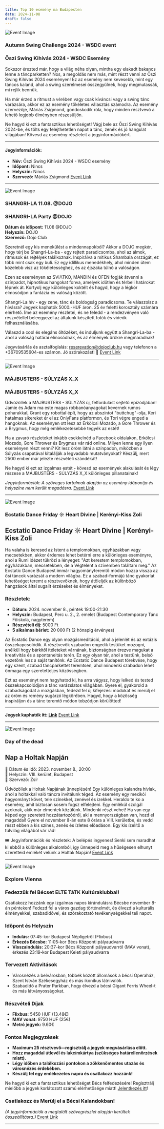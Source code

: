 ```yaml
---
title: Top 10 esemény ma Budapesten
date: 2024-11-08
draft: false
---
```


![Event Image](https://scontent-fra5-2.xx.fbcdn.net/v/t39.30808-6/449764108_10231864729871615_4525470444721571908_n.jpg?stp=dst-jpg_s960x960&_nc_cat=107&ccb=1-7&_nc_sid=75d36f&_nc_ohc=gtmo4HVIC4QQ7kNvgEGSqZq&_nc_zt=23&_nc_ht=scontent-fra5-2.xx&_nc_gid=AbP8kr6xwgHWGuxGVZXqQlI&oh=00_AYDMVBfgYqbpiVcT-hwlljkCkx9WUeSV09XnWYrIboYARg&oe=67335DD7)

 ### Autumn Swing Challenge 2024 - WSDC event

### Őszi Swing Kihívás 2024 - WSDC Esemény

Sokszor érezted már, hogy a világ néha olyan, mintha egy elakadt bakancs lenne a táncparketten? Nos, a megoldás nem más, mint részt venni az Őszi Swing Kihívás 2024 eseményen! Ez az esemény nem kevesebb, mint egy táncos kaland, ahol a swing szerelmesei összegyűlnek, hogy megmutassák, mi rejlik bennük.

Ha már érzed a ritmust a vérében vagy csak kíváncsi vagy a swing tánc varázsára, akkor ez az esemény tökéletes választás számodra. Az esemény szervezője, Máriás Zsigmond, gondoskodik róla, hogy minden résztvevő a lehető legjobb élményben részesüljön.

Ne hagyd ki ezt a fantasztikus lehetőséget! Vágj bele az Őszi Swing Kihívás 2024-be, és tölts egy felejthetetlen napot a tánc, zenék és jó hangulat világában! Kövesd az esemény részleteit a jegyinformációkért.

---

#### Jegyinformációk:
- **Név:** Őszi Swing Kihívás 2024 - WSDC esemény
- **Időpont:** Nincs
- **Helyszín:** Nincs
- **Szervező:** Máriás Zsigmond
[Event Link](https://facebook.com/events/1594499371334191)

---
![Event Image](None)

 ### SHANGRI-LA 11.08. @DOJO

### SHANGRI-LA Party @DOJO

**Dátum és időpont:** 11.08 @DOJO   
**Helyszín:** DOJO  
**Szervező:** Dojo Club  

Szeretnél egy kis menekülést a mindennapokból? Akkor a DOJO megkér, hogy térj be Shangri-La-ba - egy rejtett paradicsomba, ahol az álmok, ritmusok és rejtélyek találkoznak. Inspirálva a mítikus Shambala országát, ez több mint csak egy buli. Ez egy idillikus menedékhely, ahol minden ütem közelebb visz az tökéletességhez, és az éjszaka túlnő a valóságon.

Ezen az eseményen az SVI/\\TKO, MANDIN és OFEN fogják átvenni a színpadot, hipnotikus hangokat fonva, amelyek időtlen és térbeli határokat lépnek át. Kortyolj egy különleges koktélt és hagyd, hogy a légkör elmosódjon a fantázia és valóság között.

Shangri-La hív - egy zene, tánc és boldogság paradicsoma. Te válaszolsz a hívásra? Jegyek kaphatók 5000.-HUF áron. 25 év feletti korosztály számára elérhető. Íme az esemény részletei, és ne feledd - a rendezvényen való részvétellel beleegyezel az általunk készített fotók és videók felhasználásába.

Válaszd a cool és elegáns öltözéket, és induljunk együtt a Shangri-La-ba - ahol a valóság határai elmosódnak, és az élmények örökre megmaradnak!

Jegyvásárlás és asztalfoglalás: [reserevation@dojoclub.hu](mailto:reserevation@dojoclub.hu) vagy telefonon a +36709535604-es számon. Jó szórakozást! 🎉
[Event Link](https://facebook.com/events/792266919606127)

---
![Event Image](https://scontent-fra5-1.xx.fbcdn.net/v/t39.30808-6/465655536_590491973538912_4056567617036115426_n.jpg?stp=dst-jpg_s960x960&_nc_cat=102&ccb=1-7&_nc_sid=75d36f&_nc_ohc=Q8yuwoq6ApEQ7kNvgHqa6ZT&_nc_zt=23&_nc_ht=scontent-fra5-1.xx&_nc_gid=AL3ETzsLMFu6J62ej7ulIHB&oh=00_AYDxjMNARziUGHPpAHTBdCQ6qfzp5NCnZ9j-xR7jK_iNog&oe=67335A5A)

 ### MÁJBUSTERS - SÚLYZÁS X_X

### MÁJBUSTERS - SÚLYZÁS X_X

Üdvözöllek a MÁJBUSTERS - SÚLYZÁS új, felfordulást sejtető epizódjában! Jamie és Adam ma este magas robbanóanyagokat kevernek rumos poharakkal, Grant egy robottal épít, hogy az abszintot "buttchug"-olja, Keri hatalmas sikereket ér el az OnlyFans platformon, és Tori végre enged a hangoknak. Az eseményen ott lesz az Erkölcsi Mozsdo, a Gore Thrower és a Brygmus, hogy még emlékezetesebbé tegyék az estét!

Ha a zavaró részleteket inkább csekkelnéd a Facebook oldalakon, Erkölcsi Mozsdo, Gore Thrower és Brygmus vár rád online. Milyen lenne egy ilyen eseményen részt venni? Kit lesz öröm látni a színpadon, miközben a Súlyzás csapatával kitalálják a legvadabb mutatványokat? Készülj, mert 2500 ember már jelezte részvételi szándékát!

Ne hagyd ki ezt az izgalmas estét - kövesd az események alakulását és légy részese a MÁJBUSTERS - SÚLYZÁS X_X különleges pillanatainak!

*Jegyinformációk: A szöveges tartalmak alapján az esemény időpontja és helyszíne nem került megadásra.*
[Event Link](https://facebook.com/events/1179206979775711)

---
![Event Image](https://scontent-fra5-1.xx.fbcdn.net/v/t39.30808-6/465677748_936995485129820_7403660762467761648_n.jpg?stp=dst-jpg_s960x960&_nc_cat=102&ccb=1-7&_nc_sid=75d36f&_nc_ohc=61dUzUcTOGgQ7kNvgEyzDB6&_nc_zt=23&_nc_ht=scontent-fra5-1.xx&_nc_gid=A1QH6aFRVU1Ofr9VVSAGHd-&oh=00_AYBjDverIxjEV2oxvdbQf4DL0WvuIXNTi8EgEMLW6u8_JA&oe=67336F73)

 ### Ecstatic Dance Friday ☼ Heart Divine | Kerényi-Kiss Zoli

## Ecstatic Dance Friday ☼ Heart Divine | Kerényi-Kiss Zoli

Ha valaha is keresed az Istent a templomokban, egyházakban vagy mecsetekben, akkor érdemes lehet betérni erre a különleges eseményre, ahol a Rumi idézet tükrözi a lényeget: "Azt kerestem templomokban, egyházakban, mecsetekben, de a Végtelent a szívemben találtam meg." Az Ecstatic Dance Budapest immár hagyományteremtő módon hozza vissza az ősi táncok varázsát a modern világba. Ez a szabad-formájú tánc gyakorlat lehetőséget teremt a résztvevőknek, hogy átöleljék az különböző hangzások által sugallt érzéseket és élményeket.

### Részletek:
- **Dátum:** 2024. november 8., péntek 19:00-21:30
- **Helyszín:** Budapest, Perc u. 2., 2. emelet (Budapest Contemporary Tánc Főiskola, nagyterem)
- **Részvételi díj:** 5000 Ft
- **5 alkalmas bérlet:** 20 000 Ft (2 hónapig érvényes)

Az Ecstatic Dance egy olyan mozgásmeditáció, ahol a jelenlét és az extázis összekapcsolódik. A résztvevők szabadon engedik testüket mozogni, anélkül hogy bárkitől ítéleteket várnának, biztonságban érezve magukat a kreativitás és a spontaneitás terén. Ez egy olyan tér, ahol a testünk, belső vezetőnk lesz a saját tanítónk. Az Ecstatic Dance Budapest törekvése, hogy egy szent, szabad táncparkettet teremtsen, ahol mindenki szabadon lehet önmaga egy szeretetteljes közösségben.

Ezt az eseményt nem hagyhatod ki, ha arra vágysz, hogy lelked és tested összekapcsolódjon a tánc varázslatos világában. Gyere el, gyakorold a szabadságodat a mozgásban, fedezd fel új kifejezési módokat és merülj el az öröm és remény sugárzó légkörében. Hagyd, hogy a közösség inspiráljon és a tánc teremtő módon tobzódjon körülötted!

---
**Jegyek kaphatók itt: [Link](https://example.com)**
[Event Link](https://facebook.com/events/1592391401386743)

---
![Event Image](https://scontent-fra3-1.xx.fbcdn.net/v/t39.30808-6/465762988_10162363480006289_4059661364876508100_n.jpg?stp=dst-jpg_s960x960&_nc_cat=108&ccb=1-7&_nc_sid=75d36f&_nc_ohc=OVOhRX4dHL8Q7kNvgECZL0Q&_nc_zt=23&_nc_ht=scontent-fra3-1.xx&_nc_gid=ADSJ6kTmOx7nyuvPuRlhJ2_&oh=00_AYAV_T3UFbx8UNIof2zHvLh7TShblhMEtzfycjuoet9ksQ&oe=67335CE9)

 ### Day of the dead

## Nap a Holtak Napján

📅 Dátum és Idő: 2023. november 8., 20:00  
📍 Helyszín: VIII. kerület, Budapest  
🎤 Szervező: Zsír  

Üdvözöllek a Holtak Napjának ünneplésén! Egy különleges kalandra hívlak, ahol a holtakkal való táncra invitálunk téged. Az esemény egy mexikói hagyományt követ, tele színekkel, zenével és ízekkel. Heraldo te ko a esemény, amit biztosan sosem fogsz elfelejteni. Egy emlékül szolgál azoknak, akik már elmentek közülünk. Mindenki részt vehet! Ha van egy képed egy szeretett hozzátartozódról, aki a mennyországban van, hozd el magaddal! Gyere el november 8-án este 8 órára a VIII. kerületbe, és vedd részt ebben a kis színes, zenés és ízletes előadáson. Egy kis ízelítő a túlvilág világából vár rád!

🎟️ Jegyinformációk és részletek: A belépés ingyenes! Senki sem maradhat ki ebből a különleges alkalomból, így ünnepeld meg a hűségesen elhunyt szeretteid emlékét velünk a Holtak Napján!
[Event Link](https://facebook.com/events/1086067389835886)

---
![Event Image](https://scontent-fra3-1.xx.fbcdn.net/v/t39.30808-6/463548552_519900154217342_3357970286302815265_n.jpg?stp=dst-jpg_s960x960&_nc_cat=108&ccb=1-7&_nc_sid=75d36f&_nc_ohc=zQxWW2F3JGgQ7kNvgFLmE_d&_nc_zt=23&_nc_ht=scontent-fra3-1.xx&_nc_gid=Az8OkFWKqdcsLvojZMd9A7Q&oh=00_AYAmcD5DH-cLEW0p2-DXey83n1bF3GZO-FloNZDcVglCMg&oe=67335D3D)

 ### Explore Vienna

### Fedezzük fel Bécset ELTE TáTK Kultúraklubbal!

Csatlakozz hozzánk egy izgalmas napos kirándulásra Bécsbe november 8-án pénteken! Fedezd fel a város gazdag történelmét, és élvezd a kulturális élményekkel, szabadidővel, és szórakoztató tevékenységekkel teli napot.

### Időpont és Helyszín
- **Indulás:** 07:45-kor Budapest Népligetről (Flixbus)
- **Érkezés Bécsbe:** 11:05-kor Bécs Központi pályaudvarra
- **Visszaindulás:** 20:37-kor Bécs Központi pályaudvarról (MAV vonat), érkezés 23:19-kor Budapest Keleti pályaudvarra

### Tervezett Aktivitások
- Városnézés a belvárosban, többek között állomások a bécsi Operaház, Szent István Székesegyház és más ikonikus látnivalók.
- Szabadidő a Prater Parkban, hogy élvezd a bécsi Gigant Ferris Wheel-t és más látványosságokat.

### Részvételi Díjak
- **Flixbus:** 5450 HUF (13.48€)
- **MAV vonat:** 9750 HUF (25€)
- **Metró jegyek:** 9.60€

### Fontos Megjegyzések
- **Maximum 25 résztvevő—regisztrálj a jegyek megvásárlása előtt.**
- **Hozz magaddal útlevél és lakcímkártya (szükséges határellenőrzések miatt).**
- **Légy időben a találkozási pontokon a zökkenőmentes utazás és városnézés érdekében.**
- **Készülj fel egy emlékezetes napra és csatlakozz hozzánk!**

Ne hagyd ki ezt a fantasztikus lehetőséget Bécs felfedezésére! Regisztrálj mielőbb a jegyek korlátozott számú elérhetősége miatt! [Jelentkezés itt](https://forms.gle/3SR9tpWH29hJFoTFA)!

### Csatlakozz és Merülj el a Bécsi Kalandokban!

*(A jegyinformációk a megtalált szövegrészlet alapján kerültek összeállításra.)*
[Event Link](https://facebook.com/events/778022584415802)

---

